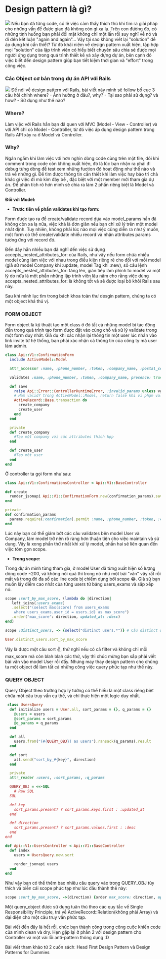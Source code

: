 # Design pattern là gì?
![](https://images.viblo.asia/d7c49d6f-c143-434b-a2fc-49c050cf7238.png)
Nếu bạn đã từng code, có lẽ việc cảm thấy thích thú khi tìm ra giải pháp cho những vấn đề được giao đã không còn gì xa lạ. Trên con đường đó, có những tình huống bạn phải đối mặt không chỉ một lần rồi suy nghĩ về nó và đi đến kết luận "again and again"... Vậy tại sao không viết lại "solution" để áp dụng khi cần thiết? Từ đó khái niệm về design pattern xuất hiện, tập hợp mọi "solution" của lập trình viên có hiểu biết chuyên sâu chia sẻ được mọi người ứng dụng trong quá trình thiết kế và xây dựng dự án, bên cạnh đó việc biết đến design pattern giúp bạn tiết kiệm thời gian và "effort" trong công việc.

### Các Object cơ bản trong dự án API với Rails
![](https://images.viblo.asia/60c780b0-7996-4bb8-aa76-9ea5ef7eaacf.png)
Để nói về design pattern với Rails, bài viết này mình sẽ follow bố cục 3 câu hỏi chính where? - Ảnh hưởng ở đâu?, why? - Tại sao phải sử dụng? và how? - Sử dụng như thế nào?

### Where?

Làm việc với Rails hẳn bạn đã quen với MVC (Model - View - Controller) và với API chỉ có Model - Controller, từ đó việc áp dụng design pattern trong Rails API xảy ra ở Model và Controller.

### Why?

Ngán ngẩm khi làm việc với hơn nghìn dòng code cùng trên một file, đôi khi comment trong code còn không xuất hiện, đó là lúc bạn nhận ra phải đi debug từng dòng để test xem những fuction đó hoạt động như thế nào và trả về những gì. Để tìm được thông tin cần thiết khi làm việc hay bảo trì chả khác gì việc đi mò kim đáy bể , đặc biệt với một member mới tham gia dự án. Để phân tích rõ hơn mình sẽ chia ra làm 2 phần riêng biệt là Model và Controller.

**Đối với Model:**
    
   + **Trước tiên về phần validates khi tạo form:**
 
Form được tạo ra để create/validate record dựa vào model_params hẳn đã không còn xa lạ nữa,  việc khá là đơn giản nếu bạn chỉ xử lý trên một model nhất định. Tuy nhiên, không phải lúc nào mọi việc cũng diễn ra như ý muốn, một form có thể create/validate nhiều record và nhận attributes params tương ứng với record đó. 

Đến đây hẳn nhiều bạn đã nghĩ đến việc sử dụng accepts_nested_attributes_for: của Rails, như vậy nếu form chứa nhiều model cùng làm việc với nhau trong điều kiện riêng rẽ cho đối với mỗi model (giả sử model Company khi :update, model Tag khi :new), số câu lệnh accepts_nested_attributes_for: tăng lên, gián tiếp làm phình to model và một lý do nữa là một phần những lập trình viên lâu năm cho rằng việc dùng accepts_nested_attributes_for: là không tốt và sẽ được loại bỏ khỏi Rails sau này. 

Sau khi mình lục tìm trong bách khoa toàn thư desgin pattern, chúng ta có một object khá thú vị.
   
###    FORM OBJECT
   
   Form object là kỹ thuật tạo một class ở đó tất cả những model bị tác động đến trong quá trình tạo form được đặt vào cùng chỗ và xử lý validate trong một form duy nhất. Giả dụ khi xác nhận lại thông tin một user lúc nhấn vào link invite từ hệ thống, bạn phải xác nhận cả thông tin của công ty mà user làm admin.
   
   ```ruby
   class Api::V1::ConfirmationForm
     include ActiveModel::Model

     attr_accessor :name, :phone_number, :token, :company_name, :postal_code, :address_building

     validates :name, :phone_number, :token, :company_name, presence: true # validates từ ActiveModel::Model

     def save
       raise Api::Error::ControllerRuntimeError, :invalid_params unless valid? 
       # Hàm valid? trong ActiveModel::Model, return false khi vi phạm validates ở trên
       ActiveRecord::Base.transaction do
         create_company
         create_user
       end
     end

     private
     def create_company
       #Tạo một company với các attributes thích hợp
     end

     def create_user
       #Tạo một user
     end
   end
   ```
   Ở controller ta gọi form như sau: 
   ```ruby
   class Api::V1::ConfirmationsController < Api::V1::BaseController
   
   def create
     render_jsonapi Api::V1::ConfirmationForm.new(confirmation_params).save, type: :user_confirmation
   end
   
   private
   def confirmation_params
     params.require(:confirmation).permit :name, :phone_number, :token, :company_name, :postal_code, :address_building
   end
   ```
   
   Lúc này bạn có thể giảm bớt các câu validates bên model User và Company, làm model trở nên rõ ràng hơn thuận tiện cho việc maintain và sử dụng. Vậy là xong phần thứ nhất khi xử lý model, phần hai sẽ liên quan đến việc tóm gọn scope.
   + **Trong scope:**
   
  Trong dự án mình từng tham gia, ở model User đã từng xuất hiện số lượng dòng code ~200, và không nói quá thì trong nó như một bài "văn" vậy rất rối mắt và trong đó đa số các line code bị chiếm dụng bới scope :joy:. Giả sử bạn muốn lấy điểm cao nhất của từng users từ bảng users_exams và sắp xếp nó.
  
  ```ruby
  scope :sort_by_max_score, (lambda do |direction|
     left_joins(:users_exams)
     .select("(select max(score) from users_exams
      where users_exams.user_id = users.id) as max_score")
     .order("max_score": direction, updated_at: :desc)
  end)
  
 scope :distinct_users, -> {select("distinct users.*")} # Câu distinct ở đây bởi với mỗi user có nhiều users_exams
 
 User.distinct_users.sort_by_max_score 
  ```
Vậy là được một câu sort :v:, thử nghĩ nếu có cả filter và không chỉ mỗi max_score mà còn blah blah các thứ, vậy thì chúc mừng bạn sắp phải viết bài văn vào model User rồi đấy. Nhưng may thay design pattern cho  chúng ta một object để làm tất cả những công việc query phức tạp như thế này.

### QUERY OBJECT

Query Object theo trường hợp lý tưởng có thể hiểu là một class riêng biệt chứa một câu truy vấn cụ thể, và chỉ thực hiện một logic duy nhất.

```ruby
 class UsersQuery
  def initialize users = User.all, sort_params = {}, q_params = {}
    @users = users
    @sort_params = sort_params
    @q_params = q_params
  end

  def all
    users.from("(#{QUERY_OBJ}) as users").ransack(q_params).result
  end

  def sort
    all.send("sort_by_#{key}", direction)
  end

  private
  attr_reader :users, :sort_params, :q_params

  QUERY_OBJ = <<-SQL
    # Raw SQL
  SQL 

  def key
    sort_params.present? ? sort_params.keys.first : :updated_at
  end

  def direction
    sort_params.present? ? sort_params.values.first : :desc
  end
end
```

```ruby
def Api::V1::UsersController < Api::V1::BaseController
  def index
    users = UsersQuery.new.sort
    
    render_jsonapi users
  end
end
```

Như vậy bạn có thể thêm bao nhiêu câu query vào trong QUERY_OBJ tùy thích và biến cái scope phức tạp như lúc đầu thành thế này:
```ruby
scope :sort_by_max_score, ->(direction) {order max_score: direction, updated_at: :desc}
```
Một query_object được sử dụng tuân thủ theo các quy tắc về Single Responsibility Principle, trả về ActiveRecord::Relation(không phải Array) và đại diện cho một câu truy vấn phức tạp.

Bài viết đến đây là hết rồi, chúc bạn thành công trong công cuộc khiến code của mình clean và dry. Hẹn gặp lại ở phần 2 với design pattern cho Controller và một vài lỗi anti-pattern thông dụng :D 

Bài viết tham khảo từ 2 cuốn sách: Head First Design Pattern và Design Patterns for Dummies